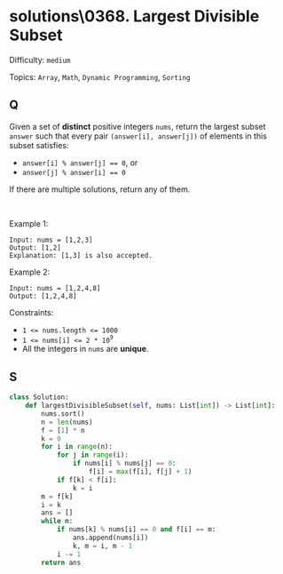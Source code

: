 # solutions\0368. Largest Divisible Subset

Difficulty: `medium`

Topics: `Array`, `Math`, `Dynamic Programming`, `Sorting`

## Q

Given a set of **distinct** positive integers `nums`, return the largest subset `answer` such that every pair `(answer[i], answer[j])` of elements in this subset satisfies:

- `answer[i] % answer[j] == 0`, or
- `answer[j] % answer[i] == 0`

If there are multiple solutions, return any of them.

<br>

Example 1:

```
Input: nums = [1,2,3]
Output: [1,2]
Explanation: [1,3] is also accepted.
```

Example 2:

```
Input: nums = [1,2,4,8]
Output: [1,2,4,8]
```

Constraints:

- `1 <= nums.length <= 1000`
- `1 <= nums[i] <= 2 * 10`<sup>`9`</sup>
- All the integers in `nums` are **unique**.

## S

```python
class Solution:
    def largestDivisibleSubset(self, nums: List[int]) -> List[int]:
        nums.sort()
        n = len(nums)
        f = [1] * n
        k = 0
        for i in range(n):
            for j in range(i):
                if nums[i] % nums[j] == 0:
                    f[i] = max(f[i], f[j] + 1)
            if f[k] < f[i]:
                k = i
        m = f[k]
        i = k
        ans = []
        while m:
            if nums[k] % nums[i] == 0 and f[i] == m:
                ans.append(nums[i])
                k, m = i, m - 1
            i -= 1
        return ans
```
